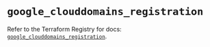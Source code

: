 # `google_clouddomains_registration`

Refer to the Terraform Registry for docs: [`google_clouddomains_registration`](https://registry.terraform.io/providers/hashicorp/google/6.36.0/docs/resources/clouddomains_registration).

